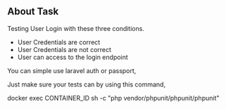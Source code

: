 ## About Task

Testing User Login with these three conditions.
- User Credentials are correct
- User Credentials are not correct
- User can access to the login endpoint

You can simple use laravel auth or passport,

Just make sure your tests can by using this command,

docker exec CONTAINER_ID sh -c "php vendor/phpunit/phpunit/phpunit"